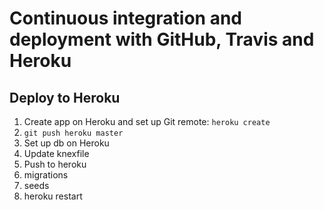 # Continuous integration and deployment with GitHub, Travis and Heroku

## Deploy to Heroku


1. Create app on Heroku and set up Git remote: `heroku create`
1. `git push heroku master`
1. Set up db on Heroku
1. Update knexfile
1. Push to heroku
1. migrations
1. seeds
1. heroku restart
